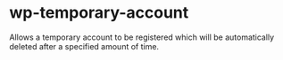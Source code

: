 # wp-temporary-account
Allows a temporary account to be registered which will be automatically deleted after a specified amount of time.
